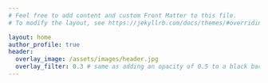 ```yaml
---
# Feel free to add content and custom Front Matter to this file.
# To modify the layout, see https://jekyllrb.com/docs/themes/#overriding-theme-defaults

layout: home
author_profile: true
header:
  overlay_image: /assets/images/header.jpg
  overlay_filter: 0.3 # same as adding an opacity of 0.5 to a black background
---
```

